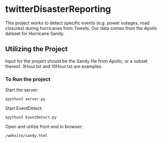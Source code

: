 # twitterDisasterReporting
This project works to detect specific events (e.g. power outages, road closures) during hurricanes from Tweets. Our data comes from the Apollo dataset for Hurricane Sandy.

## Utilizing the Project
Input for the project should be the Sandy file from Apollo, or a subset thereof. 3Hour.txt and 10Hour.txt are examples.

### To Run the project
Start the server:

    $python3 server.py
  
Start EventDetect:

    $python3 EventDetect.py
  
Open and utilize front end in browser:

    /website/sandy.html
